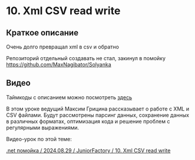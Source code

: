 ﻿# 10. Xml CSV read write

## Краткое описание

Очень долго превращал xml в csv и обратно

Репозиторий отдельный создавать не стал, закинул в помойку
https://github.com/MaxNagibator/Solyanka

## Видео

Таймкоды с описанием можно посмотреть [здесь](video.md)

В этом уроке ведущий Максим Грицина рассказывает о работе с XML и CSV файлами. 
Будут рассмотрены парсинг данных, сохранение данных в различных форматах, 
оптимизация кода и решение проблем с регулярными выражениями.

Видео-урок по этой теме:

[.net помойка / 2024.08.29 / JuniorFactory / 10. Xml CSV read write](https://www.youtube.com/watch?v=CqmaB5hHZ5k)
